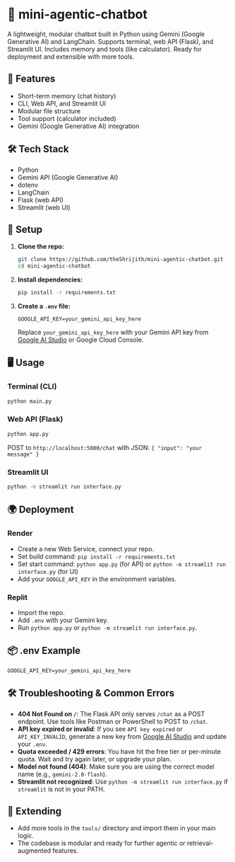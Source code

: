 # 🧠 mini-agentic-chatbot

A lightweight, modular chatbot built in Python using Gemini (Google Generative AI) and LangChain. Supports terminal, web API (Flask), and Streamlit UI. Includes memory and tools (like calculator). Ready for deployment and extensible with more tools.

## 🚀 Features
- Short-term memory (chat history)
- CLI, Web API, and Streamlit UI
- Modular file structure
- Tool support (calculator included)
- Gemini (Google Generative AI) integration

## 🛠 Tech Stack
- Python
- Gemini API (Google Generative AI)
- dotenv
- LangChain
- Flask (web API)
- Streamlit (web UI)

## 🔧 Setup

1. **Clone the repo:**
   ```bash
   git clone https://github.com/theShrijith/mini-agentic-chatbot.git
   cd mini-agentic-chatbot
   ```

2. **Install dependencies:**
   ```bash
   pip install -r requirements.txt
   ```

3. **Create a `.env` file:**
   ```
   GOOGLE_API_KEY=your_gemini_api_key_here
   ```
   Replace `your_gemini_api_key_here` with your Gemini API key from [Google AI Studio](https://aistudio.google.com/app/apikey) or Google Cloud Console.

## 🖥️ Usage

### Terminal (CLI)
```bash
python main.py
```

### Web API (Flask)
```bash
python app.py
```
POST to `http://localhost:5000/chat` with JSON: `{ "input": "your message" }`

### Streamlit UI
```bash
python -m streamlit run interface.py
```

## 🌍 Deployment

### Render
- Create a new Web Service, connect your repo.
- Set build command: `pip install -r requirements.txt`
- Set start command: `python app.py` (for API) or `python -m streamlit run interface.py` (for UI)
- Add your `GOOGLE_API_KEY` in the environment variables.

### Replit
- Import the repo.
- Add `.env` with your Gemini key.
- Run `python app.py` or `python -m streamlit run interface.py`.

## 📦 .env Example
```
GOOGLE_API_KEY=your_gemini_api_key_here
```

## 🛠️ Troubleshooting & Common Errors

- **404 Not Found on `/`**: The Flask API only serves `/chat` as a POST endpoint. Use tools like Postman or PowerShell to POST to `/chat`.
- **API key expired or invalid**: If you see `API key expired` or `API_KEY_INVALID`, generate a new key from [Google AI Studio](https://aistudio.google.com/app/apikey) and update your `.env`.
- **Quota exceeded / 429 errors**: You have hit the free tier or per-minute quota. Wait and try again later, or upgrade your plan.
- **Model not found (404)**: Make sure you are using the correct model name (e.g., `gemini-2.0-flash`).
- **Streamlit not recognized**: Use `python -m streamlit run interface.py` if `streamlit` is not in your PATH.

## 🧩 Extending
- Add more tools in the `tools/` directory and import them in your main logic.
- The codebase is modular and ready for further agentic or retrieval-augmented features.

